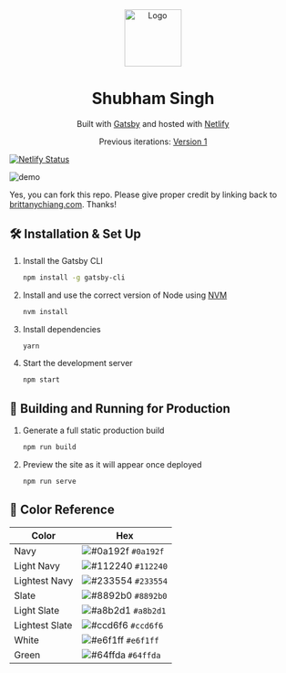 <!-- ![Shubham Singh 7-14-2021 4-27-26 AM](https://user-images.githubusercontent.com/47265493/125561307-b51106b1-4d45-4506-9c9e-9e5b2446784e.png) -->
<div align="center">
  <img alt="Logo" src="https://user-images.githubusercontent.com/47265493/125561307-b51106b1-4d45-4506-9c9e-9e5b2446784e.png" width="100" />
</div>
<h1 align="center">
  Shubham Singh
</h1>
<p align="center">
  Built with <a href="https://www.gatsbyjs.org/" target="_blank">Gatsby</a> and hosted with <a href="https://www.netlify.com/" target="_blank">Netlify</a>
</p>
<p align="center">
  Previous iterations:
  <a href="https://suubh.github.io/Shubham" target="_blank">Version 1</a>
</p>




[![Netlify Status](https://api.netlify.com/api/v1/badges/411568ee-cee9-4f22-b1f1-b6f119931d6c/deploy-status)](http://shubhamdev.netlify.app)






![demo](https://user-images.githubusercontent.com/47265493/122730181-919fdd80-d297-11eb-8e13-ada3a45355ed.png)

Yes, you can fork this repo. Please give  proper credit by linking back to [brittanychiang.com](https://brittanychiang.com). Thanks!

## 🛠 Installation & Set Up

1. Install the Gatsby CLI

   ```sh
   npm install -g gatsby-cli
   ```

2. Install and use the correct version of Node using [NVM](https://github.com/nvm-sh/nvm)

   ```sh
   nvm install
   ```

3. Install dependencies

   ```sh
   yarn
   ```

4. Start the development server

   ```sh
   npm start
   ```

## 🚀 Building and Running for Production

1. Generate a full static production build

   ```sh
   npm run build
   ```

1. Preview the site as it will appear once deployed

   ```sh
   npm run serve
   ```

## 🎨 Color Reference

| Color          | Hex                                                                |
| -------------- | ------------------------------------------------------------------ |
| Navy           | ![#0a192f](https://via.placeholder.com/10/0a192f?text=+) `#0a192f` |
| Light Navy     | ![#112240](https://via.placeholder.com/10/0a192f?text=+) `#112240` |
| Lightest Navy  | ![#233554](https://via.placeholder.com/10/303C55?text=+) `#233554` |
| Slate          | ![#8892b0](https://via.placeholder.com/10/8892b0?text=+) `#8892b0` |
| Light Slate    | ![#a8b2d1](https://via.placeholder.com/10/a8b2d1?text=+) `#a8b2d1` |
| Lightest Slate | ![#ccd6f6](https://via.placeholder.com/10/ccd6f6?text=+) `#ccd6f6` |
| White          | ![#e6f1ff](https://via.placeholder.com/10/e6f1ff?text=+) `#e6f1ff` |
| Green          | ![#64ffda](https://via.placeholder.com/10/64ffda?text=+) `#64ffda` |
